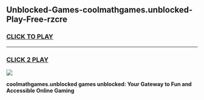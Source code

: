 
## Unblocked-Games-coolmathgames.unblocked-Play-Free-rzcre
<h3>
<a href="https://premium76.site?title=coolmathgames.unblocked&ref=20M">CLICK TO PLAY</a></h3>
<hr>

<h3>
<a href="https://premium76.site?title=coolmathgames.unblocked&ref=20M">CLICK 2 PLAY</a>
  
</h3>

<a href="https://premium76.site?title=coolmathgames.unblocked&ref=19M"><img src="https://clearcache.store/games.png"></a>


**coolmathgames.unblocked games unblocked: Your Gateway to Fun and Accessible Online Gaming**
